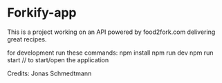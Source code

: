 # Forkify-app
This is a project working on an API powered by food2fork.com delivering great recipes.

for development run these commands:
npm install
npm run dev
npm run start   // to start/open the application

Credits: Jonas Schmedtmann